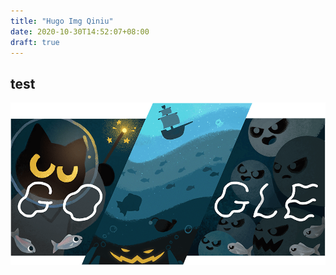 ```yaml
---
title: "Hugo Img Qiniu"
date: 2020-10-30T14:52:07+08:00
draft: true
---
```


## test

![cat](/images/cta.png)
